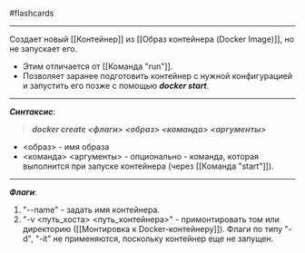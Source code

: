 #flashcards
***
Создает новый [[Контейнер]] из [[Образ контейнера (Docker Image)]], но не запускает его.
- Этим отличается от [[Команда "run"]].
- Позволяет заранее подготовить контейнер с нужной конфигурацией и запустить его позже с помощью ***docker start***.
***
***Синтаксис***:
>***docker create <флаги> <образ> <команда> <аргументы>***
- <образ> - имя образа
- <команда> <аргументы> - опционально - команда, которая выполнится при запуске контейнера (через [[Команда "start"]]).
***
***Флаги***:
1. "--name" - задать имя контейнера.
2. "-v <путь_хоста> <путь_контейнера>" - примонтировать том или директорию ([[Монтировка к Docker-контейнеру]]).
Флаги по типу "-d", "-it" не применяются, поскольку контейнер еще не запущен.
<!--SR:!2025-10-08,9,250-->